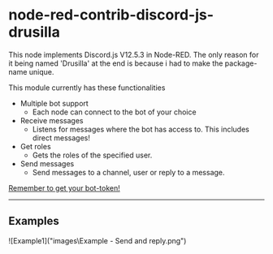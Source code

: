 # node-red-contrib-discord-js-drusilla
This node implements Discord.js V12.5.3 in Node-RED. The only reason for it being named 'Drusilla' at the end is because i had to make the package-name unique.

This module currently has these functionalities
* Multiple bot support
	* Each node can connect to the bot of your choice
* Receive messages
	* Listens for messages where the bot has access to. This includes direct messages!
* Get roles
	* Gets the roles of the specified user.
* Send messages
	* Send messages to a channel, user or reply to a message.

[Remember to get your bot-token!](https://discord.com/developers/applications)

---

## Examples
![Example1]("images\Example - Send and reply.png")
